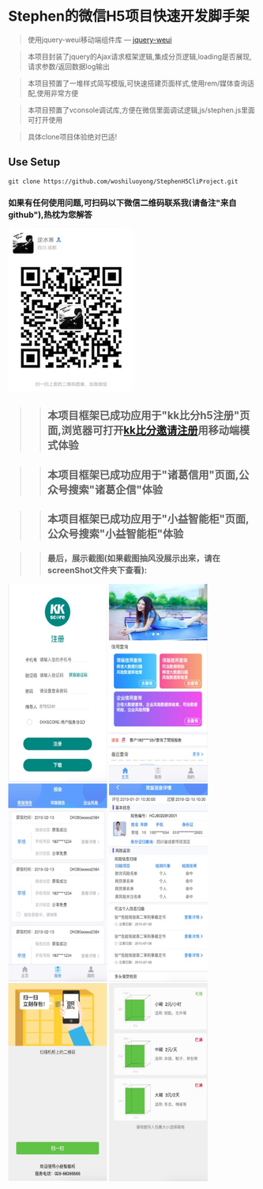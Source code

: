 # Stephen的微信H5项目快速开发脚手架

> 使用jquery-weui移动端组件库 — [jquery-weui](http://www.jqweui.cn/components)

> 本项目封装了jquery的Ajax请求框架逻辑,集成分页逻辑,loading是否展现,请求参数/返回数据log输出

> 本项目预置了一堆样式简写模版,可快速搭建页面样式,使用rem/媒体查询适配,使用非常方便

> 本项目预置了vconsole调试库,方便在微信里面调试逻辑,js/stephen.js里面可打开使用

> 具体clone项目体验绝对巴适!

## Use Setup

``` shell
git clone https://github.com/woshiluoyong/StephenH5CliProject.git
```

### 如果有任何使用问题,可扫码以下微信二维码联系我(请备注"来自github"),热枕为您解答
![作者二维码](https://github.com/woshiluoyong/StephenH5CliProject/blob/master/screenShot/my_wx_code.jpg)

>> ## 本项目框架已成功应用于"kk比分h5注册"页面,浏览器可打开[kk比分邀请注册](http://invite.bifenkk.com?inviteCode=8795241)用移动端模式体验

>> ## 本项目框架已成功应用于"诸葛信用"页面,公众号搜索"诸葛企信"体验

>> ## 本项目框架已成功应用于"小益智能柜"页面,公众号搜索"小益智能柜"体验

>> ### 最后，展示截图(如果截图抽风没展示出来，请在screenShot文件夹下查看):
<p>
	<img src="https://github.com/woshiluoyong/StephenH5CliProject/blob/master/screenShot/1.jpg" alt="kk比分h5注册截图"  width="200" height="400">
    <img src="https://github.com/woshiluoyong/StephenH5CliProject/blob/master/screenShot/2.jpg" alt="诸葛信用截图"  width="200" height="400">
    <img src="https://github.com/woshiluoyong/StephenH5CliProject/blob/master/screenShot/3.jpg" alt="诸葛信用截图"  width="200" height="400">
    <img src="https://github.com/woshiluoyong/StephenH5CliProject/blob/master/screenShot/4.jpg" alt="诸葛信用截图"  width="200" height="400">
    <img src="https://github.com/woshiluoyong/StephenH5CliProject/blob/master/screenShot/5.jpg" alt="小益智能柜截图"  width="200" height="400">
    <img src="https://github.com/woshiluoyong/StephenH5CliProject/blob/master/screenShot/6.jpg" alt="小益智能柜截图"  width="200" height="400">
</p>
